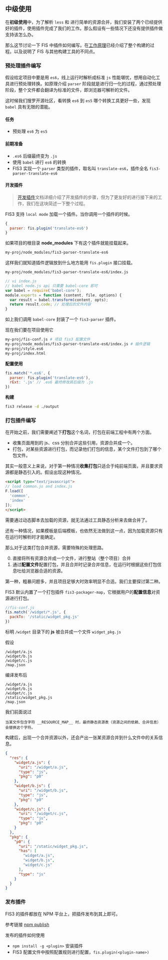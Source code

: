 ## 中级使用

在**初级使用**中，为了解析 `less` 和 进行简单的资源合并，我们安装了两个已经提供好的插件，使用插件完成了我们的工作。那么假设有一些情况下还没有提供插件做支持该怎么办。

那么这节讨论一下 FIS 中插件如何编写。在[工作原理](./build.md)已经介绍了整个构建的过程。以及说明了 FIS 与其他构建工具的不同点。

### 预处理插件编写

假设给定项目中要是用 `es6`，线上运行时解析成标准 `js` 性能堪忧，想用自动化工具进行预处理转换。如原理介绍 `parser` 阶段就是进行归一化的过程，通过预处理阶段，整个文件都会翻译为标准的文件，即浏览器可解析的文件。

这时候我们搜罗开源社区，看转换 `es6` 到 `es5` 哪个转换工具更好一些，发现 `babel` 具有无限的潜能。

#### 任务

- 预处理 `es6` 为 `es5`

#### 前期准备

- `.es6` 后缀最终变为 `.js`
- 使用 `babel` 进行 `es6` 的转换
- FIS3 实现一个 `parser` 类型的插件，取名叫 `translate-es6`，插件全名 `fis3-parser-translate-es6`

#### 开发插件

> [开发插件](./api/dev-plugin.md)文档详细介绍了开发插件的步骤，但为了更友好的进行接下来的工作，我们在这块简述一下整个过程。

FIS3 支持 `local mode` 加载一个插件。当你调用一个插件的时候。

```js
{
  parser: fis.plugin('translate-es6')
}
```

如果项目的根目录 **node_modules** 下有这个插件就能挂载起来。

```bash
my-proj/node_modules/fis3-parser-translate-es6
```

这样我们就知道插件逻辑放到什么地方能用 `fis.plugin` 接口挂载。

```bash
my-proj/node_modules/fis3-parser-translate-es6/index.js
```

```js
// vi index.js
// babel node.js api 只需要 babel-core 即可
var babel = require('babel-core');
module.exports = function (content, file, options) {
  var result = babel.transform(content, opts);
  return result.code; // 处理后的文件内容
}
```

如上我们调用 `babel-core` 封装了一个 `fis3-parser` 插件。

现在我们要在项目使用它

```bash
my-proj/fis-conf.js # 项目 fis3 配置文件
my-proj/node_modules/fis3-parser-translate-es6/index.js # 插件逻辑
my-proj/style.es6
my-proj/index.html
```

**配置使用**

```js
fis.match('*.es6', {
  parser: fis.plugin('translate-es6'),
  rExt: '.js' // .es6 最终修改其后缀为 .js 
})
```

**构建**
```bash
fis3 release -d ./output
```

### 打包插件编写

在开始之前，我们需要阐述下**打包**这个名词，打包在前端工程中有两个方面。

- 收集页面用到的 js、css 分别合并这些引用，资源合并成一个。
- 打包，对某些资源进行打包，而记录他们打包的信息，某个文件打包到了哪个包文件。

其实一般意义上来说，对于第一种情况**收集打包**只适合于纯前端页面，并且要求资源都是静态引入的。假设出现这种情况。

```html
<script type="text/javascript">
// load common.js and index.js
F.load([
  'common',
  'index'
]);
</script>
```

需要通过动态脚本去加载的资源，就无法通过工具静态分析来去做合并了。

还有一种情况，如果模板是后端模板，也依然无法做到这一点，因为加载资源只有在运行时解析时才能确定。

那么对于这类打包合并资源，需要特殊的处理思路。

0. 直接将所有资源合并成一个文件，进行整站（整个项目）合并
1. 通过**配置文件**配置打包，并且合并时记录合并信息，在运行时根据这些打包信息吐给浏览器合适的资源。

第一种，粗暴问题多，并且项目足够大时效率明显不合适。我们主要探讨第二种。

FIS3 默认内置了一个打包插件 `fis3-packager-map`，它根据用户的**配置信息**对资源进行打包。

```js
//fis-conf.js
fis.match('/widget/*.js', {
  packTo: '/static/widget_pkg.js'
})
```

标明 `/widget` 目录下的 **js** 被合并成一个文件 `widget_pkg.js`

假设

``` 
/widget/a.js
/widget/b.js
/widget/c.js
/map.json
```

编译发布后

```
/widget/a.js
/widget/b.js
/widget/c.js
/static/widget_pkg.js
/map.json
```

我们前面说过

    当某文件包含字符 __RESOURCE_MAP__ 时，最终静态资源表（资源之间的依赖、合并信息）会替换这个字符。

构建后，出现一个合并资源以外，还会产出一张某资源合并到什么文件中的关系信息。

```json
{
  "res": {
    "widget/a.js": {
      "uri": "/widget/a.js",
      "type": "js",
      "pkg": "p0"
    },
    "widget/b.js": {
      "uri": "/widget/b.js",
      "type": "js",
      "pkg": "p0"
    },
    "widget/c.js": {
      "uri": "/widget/c.js",
      "type": "js",
      "pkg": "p0"
    }    
  },
  "pkg": {
    "p0": {
      "uri": "/static/widget_pkg.js",
      "has": [
        "widget/a.js",
        "widget/b.js",
        "widget/c.js"
      ],
      "type": "js"
    }
  }
}
```

### 发布插件

FIS3 的插件都放在 NPM 平台上，把插件发布到其上即可。

参考链接 [npm publish](https://docs.npmjs.com/getting-started/publishing-npm-packages)

发布的插件如何使用

- `npm install -g <plugin>` 安装插件
- FIS3 配置文件中按照配置规则进行配置，`fis.plugin(<plugin-name>)`